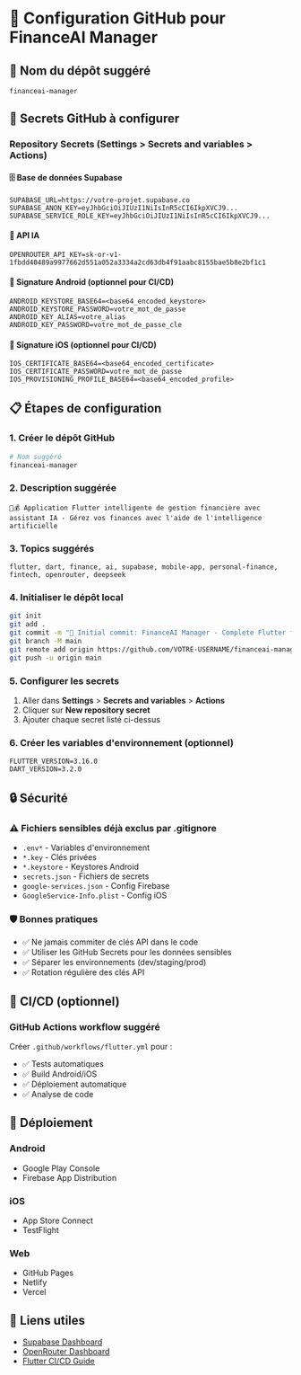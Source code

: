 # 🚀 Configuration GitHub pour FinanceAI Manager

## 📝 Nom du dépôt suggéré
```
financeai-manager
```

## 🔐 Secrets GitHub à configurer

### Repository Secrets (Settings > Secrets and variables > Actions)

#### 🗄️ Base de données Supabase
```
SUPABASE_URL=https://votre-projet.supabase.co
SUPABASE_ANON_KEY=eyJhbGciOiJIUzI1NiIsInR5cCI6IkpXVCJ9...
SUPABASE_SERVICE_ROLE_KEY=eyJhbGciOiJIUzI1NiIsInR5cCI6IkpXVCJ9...
```

#### 🤖 API IA
```
OPENROUTER_API_KEY=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
```

#### 📱 Signature Android (optionnel pour CI/CD)
```
ANDROID_KEYSTORE_BASE64=<base64_encoded_keystore>
ANDROID_KEYSTORE_PASSWORD=votre_mot_de_passe
ANDROID_KEY_ALIAS=votre_alias
ANDROID_KEY_PASSWORD=votre_mot_de_passe_cle
```

#### 🍎 Signature iOS (optionnel pour CI/CD)
```
IOS_CERTIFICATE_BASE64=<base64_encoded_certificate>
IOS_CERTIFICATE_PASSWORD=votre_mot_de_passe
IOS_PROVISIONING_PROFILE_BASE64=<base64_encoded_profile>
```

## 📋 Étapes de configuration

### 1. Créer le dépôt GitHub
```bash
# Nom suggéré
financeai-manager
```

### 2. Description suggérée
```
🤖💰 Application Flutter intelligente de gestion financière avec assistant IA - Gérez vos finances avec l'aide de l'intelligence artificielle
```

### 3. Topics suggérés
```
flutter, dart, finance, ai, supabase, mobile-app, personal-finance, fintech, openrouter, deepseek
```

### 4. Initialiser le dépôt local
```bash
git init
git add .
git commit -m "🎉 Initial commit: FinanceAI Manager - Complete Flutter financial app with AI assistant"
git branch -M main
git remote add origin https://github.com/VOTRE-USERNAME/financeai-manager.git
git push -u origin main
```

### 5. Configurer les secrets
1. Aller dans **Settings** > **Secrets and variables** > **Actions**
2. Cliquer sur **New repository secret**
3. Ajouter chaque secret listé ci-dessus

### 6. Créer les variables d'environnement (optionnel)
```
FLUTTER_VERSION=3.16.0
DART_VERSION=3.2.0
```

## 🔒 Sécurité

### ⚠️ Fichiers sensibles déjà exclus par .gitignore
- `.env*` - Variables d'environnement
- `*.key` - Clés privées
- `*.keystore` - Keystores Android
- `secrets.json` - Fichiers de secrets
- `google-services.json` - Config Firebase
- `GoogleService-Info.plist` - Config iOS

### 🛡️ Bonnes pratiques
- ✅ Ne jamais commiter de clés API dans le code
- ✅ Utiliser les GitHub Secrets pour les données sensibles
- ✅ Séparer les environnements (dev/staging/prod)
- ✅ Rotation régulière des clés API

## 🚀 CI/CD (optionnel)

### GitHub Actions workflow suggéré
Créer `.github/workflows/flutter.yml` pour :
- ✅ Tests automatiques
- ✅ Build Android/iOS
- ✅ Déploiement automatique
- ✅ Analyse de code

## 📱 Déploiement

### Android
- Google Play Console
- Firebase App Distribution

### iOS  
- App Store Connect
- TestFlight

### Web
- GitHub Pages
- Netlify
- Vercel

## 🔗 Liens utiles
- [Supabase Dashboard](https://app.supabase.com)
- [OpenRouter Dashboard](https://openrouter.ai)
- [Flutter CI/CD Guide](https://docs.flutter.dev/deployment/cd)
